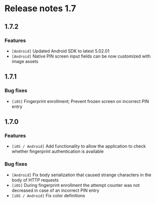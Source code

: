 # Release notes 1.7

## 1.7.2

### Features

* `[Android]` Updated Android SDK to latest 5.02.01
* `[Android]` Native PIN screen input fields can be now customized with image assets

## 1.7.1

### Bug fixes
* `[iOS]` Fingerprint enrollment; Prevent frozen screen on incorrect PIN entry

## 1.7.0

### Features
* `[iOS / Android]` Add functionality to allow the application to check whether fingerprint authentication is available

### Bug fixes
* `[Android]` Fix body serialization that caused strange characters in the body of HTTP requests
* `[iOS]` During fingerprint enrollment the attempt counter was not decreased in case of an incorrect PIN entry
* `[iOS / Android]` Fix color definitions